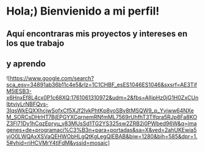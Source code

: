 # Hola;) Bienvienido a mi perfil!


## Aquí encontraras mis proyectos y intereses en los que trabajo
## y aprendo 

![https://www.google.com/search?sca_esv=34891ab36b11c4e5&rlz=1C1CHBF_esES1046ES1046&sxsrf=AE3TifM5lESB3-x6HnxEf8L4cx0P1c68XQ:1761061310972&udm=2&fbs=AIIjpHz0jG1H0ZxCUnlbtviyLrNBFQvs-3IqsWkEQXXhcjwSofxCf5XJf2lvkPhtKp8voSBv8tMSQW9_p_Yvjww64NXeM_SORCsDHrHT7BjEPGYXCqrnemRNfmML7569rUhfhT3Tlfqra5RJp8Fa8KOZ3Fl71Dy1hCqzEpryu_v83MUsSd1TG2YS325sw2ZRB2i0PWbed96W&q=imagenes+de+programaci%C3%B3n+para+portadas&sa=X&ved=2ahUKEwia5vjO0LWQAxXSVaQEHWObHLgQtKgLegQIEBAB&biw=1280&bih=585&dpr=1.5#vhid=riHCVMrY4tlFdM&vssid=mosaic]

<!--
**helendomenech64-H/helendomenech64-H** is a ✨ _special_ ✨ repository because its `README.md` (this file) appears on your GitHub profile.

Here are some ideas to get you started:

- 🔭 I’m currently working on ...
- 🌱 I’m currently learning ...
- 👯 I’m looking to collaborate on ...
- 🤔 I’m looking for help with ...
- 💬 Ask me about ...
- 📫 How to reach me: ...
- 😄 Pronouns: ...
- ⚡ Fun fact: ...
-->
